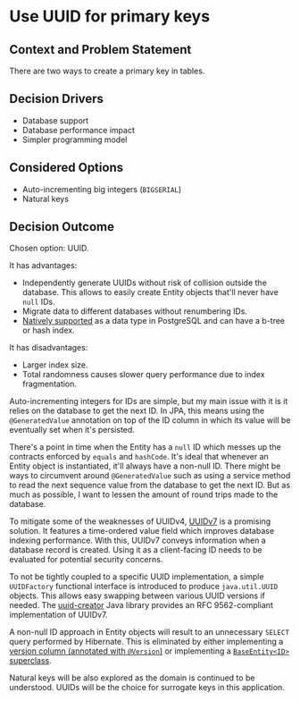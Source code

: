 # Use UUID for primary keys

## Context and Problem Statement

There are two ways to create a primary key in tables.

## Decision Drivers

- Database support
- Database performance impact
- Simpler programming model

## Considered Options

- Auto-incrementing big integers (`BIGSERIAL`)
- Natural keys

## Decision Outcome

Chosen option: UUID.

It has advantages:

- Independently generate UUIDs without risk of collision outside the database. This allows to easily create Entity
  objects that'll never have `null` IDs.
- Migrate data to different databases without renumbering IDs.
- [Natively supported](https://www.postgresql.org/docs/current/datatype-uuid.html) as a data
  type in PostgreSQL and can have a b-tree or hash index.

It has disadvantages:

- Larger index size.
- Total randomness causes slower query performance due to index fragmentation.

Auto-incrementing integers for IDs are simple, but my main issue with it is it relies on the database to get the next
ID. In JPA, this means using the `@GeneratedValue` annotation on top of the ID column in which its value will be
eventually set when it's persisted.

There's a point in time when the Entity has a `null` ID which messes up the contracts enforced by `equals`
and `hashCode`. It's ideal that whenever an Entity object is instantiated, it'll always have a non-null ID. There might
be ways to circumvent around `@GeneratedValue` such as using a service method to read the next sequence value from the
database to get the next ID. But as much as possible, I want to lessen the amount of round trips made to the database.

To mitigate some of the weaknesses of UUIDv4, [UUIDv7](https://www.rfc-editor.org/rfc/rfc9562#name-uuid-version-7) is a
promising solution. It features a time-ordered value field which improves database indexing performance. With this,
UUIDv7 conveys information when a database record is created. Using it as a client-facing ID needs to be
evaluated for potential security concerns.

To not be tightly coupled to a specific UUID implementation, a simple `UUIDFactory` functional interface is introduced
to produce `java.util.UUID` objects. This allows easy swapping between various UUID versions if needed.
The [uuid-creator](https://github.com/f4b6a3/uuid-creator) Java library provides an RFC 9562-compliant implementation of
UUIDv7.

A non-null ID approach in Entity objects will result to an unnecessary `SELECT` query performed by Hibernate.
This is eliminated by either implementing
a [version column (annotated with `@Version`)](https://youtu.be/exqfB1WaqIw?si=9P5EYueh6nFIVdPx&t=1504) or implementing
a [`BaseEntity<ID>` superclass](https://insights.orangeandbronze.com/changing-the-way-we-use-jpa/).

Natural keys will be also explored as the domain is continued to be understood. UUIDs will be the choice for surrogate
keys in this application.
